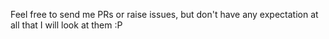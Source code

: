 Feel free to send me PRs or raise issues, but don't have any expectation at all that I will look at them :P 
